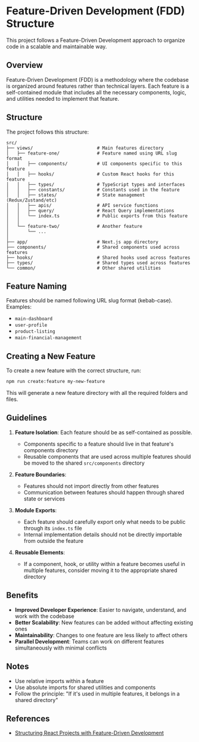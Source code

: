 # Feature-Driven Development (FDD) Structure

This project follows a Feature-Driven Development approach to organize code in a scalable and maintainable way.

## Overview

Feature-Driven Development (FDD) is a methodology where the codebase is organized around features rather than technical layers. Each feature is a self-contained module that includes all the necessary components, logic, and utilities needed to implement that feature.

## Structure

The project follows this structure:

```
src/
├── views/                        # Main features directory
│   ├── feature-one/              # Feature named using URL slug format
│   │   ├── components/           # UI components specific to this feature
│   │   ├── hooks/                # Custom React hooks for this feature
│   │   ├── types/                # TypeScript types and interfaces
│   │   ├── constants/            # Constants used in the feature
│   │   ├── states/               # State management (Redux/Zustand/etc)
│   │   ├── apis/                 # API service functions
│   │   ├── query/                # React Query implementations
│   │   └── index.ts              # Public exports from this feature
│   │
│   └── feature-two/              # Another feature
│       └── ...
│
├── app/                          # Next.js app directory
├── components/                   # Shared components used across features
├── hooks/                        # Shared hooks used across features
├── types/                        # Shared types used across features
└── common/                       # Other shared utilities
```

## Feature Naming

Features should be named following URL slug format (kebab-case). Examples:

- `main-dashboard`
- `user-profile`
- `product-listing`
- `main-financial-management`

## Creating a New Feature

To create a new feature with the correct structure, run:

```bash
npm run create:feature my-new-feature
```

This will generate a new feature directory with all the required folders and files.

## Guidelines

1. **Feature Isolation**: Each feature should be as self-contained as possible.

   - Components specific to a feature should live in that feature's components directory
   - Reusable components that are used across multiple features should be moved to the shared `src/components` directory

2. **Feature Boundaries**:

   - Features should not import directly from other features
   - Communication between features should happen through shared state or services

3. **Module Exports**:

   - Each feature should carefully export only what needs to be public through its `index.ts` file
   - Internal implementation details should not be directly importable from outside the feature

4. **Reusable Elements**:
   - If a component, hook, or utility within a feature becomes useful in multiple features, consider moving it to the appropriate shared directory

## Benefits

- **Improved Developer Experience**: Easier to navigate, understand, and work with the codebase
- **Better Scalability**: New features can be added without affecting existing ones
- **Maintainability**: Changes to one feature are less likely to affect others
- **Parallel Development**: Teams can work on different features simultaneously with minimal conflicts

## Notes

- Use relative imports within a feature
- Use absolute imports for shared utilities and components
- Follow the principle: "If it's used in multiple features, it belongs in a shared directory"

## References

- [Structuring React Projects with Feature-Driven Development](https://medium.com/@Evelyn.Taylor/structuring-react-projects-with-feature-driven-development-%EF%B8%8F-b671ee898145)
